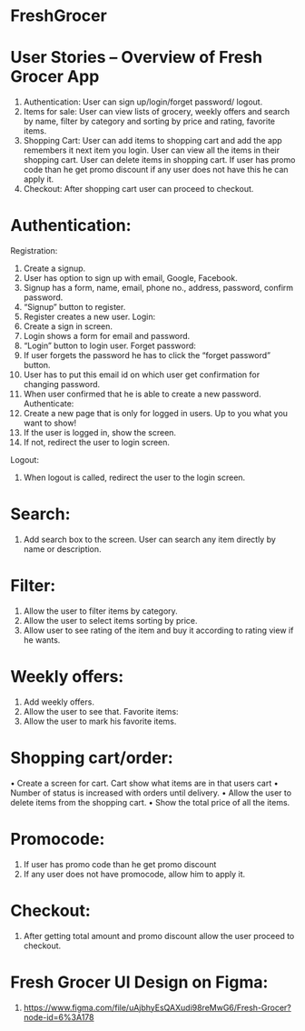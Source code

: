 # FreshGrocer

# User Stories – Overview of Fresh Grocer App

1. Authentication: User can sign up/login/forget password/ logout.
2. Items for sale: User can view lists of grocery, weekly offers and search by name, filter by category and sorting by price and rating, favorite items.
3. Shopping Cart: User can add items to shopping cart and add the app remembers it next item you login. User can view all the items in their shopping cart. User can delete items in shopping cart. If user has promo code than he get promo discount if any user does not have this he can apply it.
4. Checkout: After shopping cart user can proceed to checkout.

# Authentication:

Registration:

1. Create a signup.
2. User has option to sign up with email, Google, Facebook.
3. Signup has a form, name, email, phone no., address, password, confirm password.
4. “Signup” button to register.
5. Register creates a new user.
   Login:
6. Create a sign in screen.
7. Login shows a form for email and password.
8. “Login” button to login user.
   Forget password:
9. If user forgets the password he has to click the “forget password” button.
10. User has to put this email id on which user get confirmation for changing password.
11. When user confirmed that he is able to create a new password.
    Authenticate:
12. Create a new page that is only for logged in users. Up to you what you want to show!
13. If the user is logged in, show the screen.
14. If not, redirect the user to login screen.

Logout:

1. When logout is called, redirect the user to the login screen.

# Search:

1. Add search box to the screen. User can search any item directly by name or description.

# Filter:

1. Allow the user to filter items by category.
2. Allow the user to select items sorting by price.
3. Allow user to see rating of the item and buy it according to rating view if he wants.

# Weekly offers:

1. Add weekly offers.
2. Allow the user to see that.
   Favorite items:
3. Allow the user to mark his favorite items.

# Shopping cart/order:

• Create a screen for cart.
Cart show what items are in that users cart
• Number of status is increased with orders until delivery.
• Allow the user to delete items from the shopping cart.
• Show the total price of all the items.

# Promocode:

1. If user has promo code than he get promo discount
2. If any user does not have promocode, allow him to apply it.

# Checkout:

1. After getting total amount and promo discount allow the user proceed to checkout.

# Fresh Grocer UI Design on Figma:

1. https://www.figma.com/file/uAjbhyEsQAXudi98reMwG6/Fresh-Grocer?node-id=6%3A178
